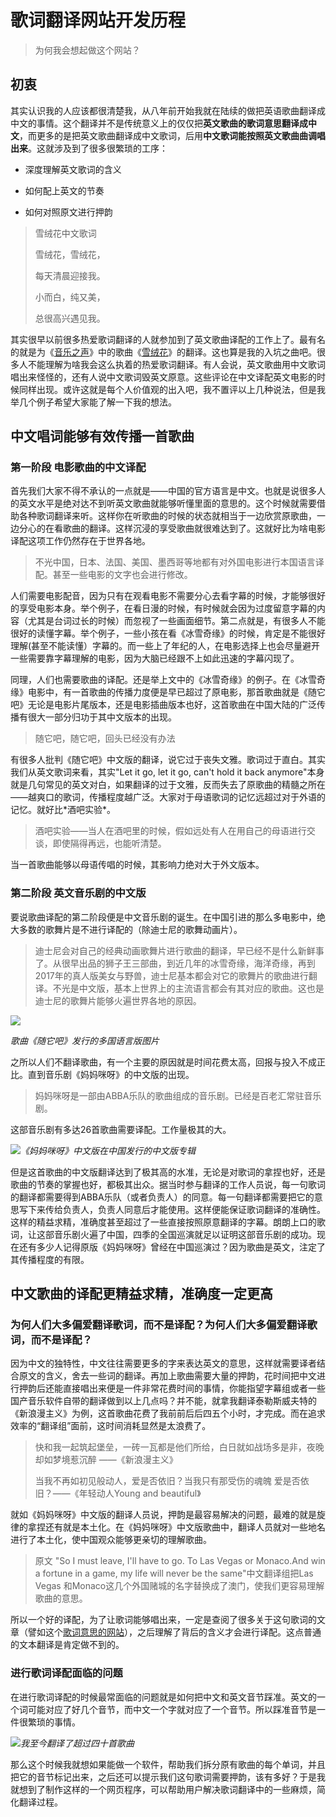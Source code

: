 # 歌词翻译网站开发历程

> 为何我会想起做这个网站？

## 初衷

其实认识我的人应该都很清楚我，从八年前开始我就在陆续的做把英语歌曲翻译成中文的事情。这个翻译并不是传统意义上的仅仅把**英文歌曲的歌词意思翻译成中文**，而更多的是把英文歌曲翻译成中文歌词，后用**中文歌词能按照英文歌曲曲调唱出来**。这就涉及到了很多很繁琐的工序：

* 深度理解英文歌词的含义

* 如何配上英文的节奏

* 如何对照原文进行押韵

> 雪绒花中文歌词
>
> 雪绒花，雪绒花，
>
> 每天清晨迎接我。
>
> 小而白，纯又美，
>
> 总很高兴遇见我。

其实很早以前很多热爱歌词翻译的人就参加到了英文歌曲译配的工作上了。最有名的就是为《[音乐之声](https://en.wikipedia.org/wiki/The_Sound_of_Music)》中的歌曲《[雪绒花](https://en.wikipedia.org/wiki/Edelweiss_%28song%29)》的翻译。这也算是我的入坑之曲吧。很多人不能理解为啥我会这么执着的热爱歌词翻译。有人会说，英文歌曲用中文歌词唱出来怪怪的，还有人说中文歌词毁英文原意。这些评论在中文译配英文电影的时候同样出现。或许这就是每个人价值观的出入吧，我不置评以上几种说法，但是我举几个例子希望大家能了解一下我的想法。

## 中文唱词能够有效传播一首歌曲

### 第一阶段 电影歌曲的中文译配

首先我们大家不得不承认的一点就是——中国的官方语言是中文。也就是说很多人的英文水平是绝对达不到听英文歌曲就能够听懂里面的意思的。这个时候就需要借助各种歌词翻译来听。这样你在听歌曲的时候的状态就相当于一边欣赏原歌曲，一边分心的在看歌曲的翻译。这样沉浸的享受歌曲就很难达到了。这就好比为啥电影译配这项工作仍然存在于世界各地。

> 不光中国，日本、法国、美国、墨西哥等地都有对外国电影进行本国语言译配。甚至一些电影的文字也会进行修改。

人们需要电影配音，因为只有在观看电影不需要分心去看字幕的时候，才能够很好的享受电影本身。举个例子，在看日漫的时候，有时候就会因为过度留意字幕的内容（尤其是台词过长的时候）而忽视了一些画面细节。第二点就是，有很多人不能很好的读懂字幕。举个例子，一些小孩在看《冰雪奇缘》的时候，肯定是不能很好理解\(甚至不能读懂）字幕的。而一些上了年纪的人，在电影选择上也会尽量避开一些需要靠字幕理解的电影，因为大脑已经跟不上如此迅速的字幕闪现了。

同理，人们也需要歌曲的译配。还是举上文中的《冰雪奇缘》的例子。在《冰雪奇缘》电影中，有一首歌曲的传播力度便是早已超过了原电影，那首歌曲就是《随它吧》无论是电影片尾版本，还是电影插曲版本也好，这首歌曲在中国大陆的广泛传播有很大一部分归功于其中文版本的出现。

> 随它吧，随它吧，回头已经没有办法

有很多人批判《随它吧》中文版的翻译，说它过于丧失文雅。歌词过于直白。其实我们从英文歌词来看，其实"Let it go, let it go, can't hold it back anymore"本身就是几句常见的英文对白，如果翻译的过于文雅，反而失去了原歌曲的精髓之所在——越爽口的歌词，传播程度越广泛。大家对于母语歌词的记忆远超过对于外语的记忆。就好比\*酒吧实验\*。

> 酒吧实验——当人在酒吧里的时候，假如远处有人在用自己的母语进行交谈，即使隔得再远，也能听清楚。

当一首歌曲能够以母语传唱的时候，其影响力绝对大于外文版本。

### 第二阶段 英文音乐剧的中文版

要说歌曲译配的第二阶段便是中文音乐剧的诞生。在中国引进的那么多电影中，绝大多数的歌舞片是不进行译配的（除迪士尼的歌舞动画片）。

> 迪士尼会对自己的经典动画歌舞片进行歌曲的翻译，早已经不是什么新鲜事了。从很早出品的狮子王三部曲，到近几年的冰雪奇缘，海洋奇缘，再到2017年的真人版美女与野兽，迪士尼基本都会对它的歌舞片的歌曲进行翻译。不光是中文版，基本上世界上的主流语言都会有其对应的歌曲。这也是迪士尼的歌舞片能够火遍世界各地的原因。

![](/51Nd1X293+L._SS500.jpg)

_歌曲《随它吧》发行的多国语言版图片_

之所以人们不翻译歌曲，有一个主要的原因就是时间花费太高，回报与投入不成正比。直到音乐剧《妈妈咪呀》的中文版的出现。

> 妈妈咪呀是一部由ABBA乐队的歌曲组成的音乐剧。已经是百老汇常驻音乐剧。

这部音乐剧有多达26首歌曲需要译配。工作量极其的大。

![](/assets/Screenshot_20180811-140439.png)_《妈妈咪呀》中文版在中国发行的中文版专辑_

但是这首歌曲的中文版翻译达到了极其高的水准，无论是对歌词的拿捏也好，还是歌曲的节奏的掌握也好，都极其出众。据当时参与翻译的工作人员说，每一句歌词的翻译都需要得到ABBA乐队（或者负责人）的同意。每一句翻译都需要把它的意思写下来传给负责人，负责人同意后才能使用。这样便能保证歌词翻译的准确性。这样的精益求精，准确度甚至超过了一些直接按照原意翻译的字幕。朗朗上口的歌词，让这部音乐剧火遍了中国，四季的全国巡演就足以证明这部音乐剧的成功。现在还有多少人记得原版《妈妈咪呀》曾经在中国巡演过？因为歌曲是英文，注定了其传播程度的有限。

## 中文歌曲的译配更精益求精，准确度一定更高

### 为何人们大多偏爱翻译歌词，而不是译配？为何人们大多偏爱翻译歌词，而不是译配？

因为中文的独特性，中文往往需要更多的字来表达英文的意思，这样就需要译者结合原文的含义，舍去一些词的翻译。再加上歌曲需要大量的押韵，花时间把中文进行押韵后还能直接唱出来便是一件非常花费时间的事情，你能指望字幕组或者一些国产音乐软件自带的翻译做到以上几点吗？并不能，就拿我翻译泰勒斯威夫特的《新浪漫主义》为例，这首歌曲花费了我前前后后四五个小时，才完成。而在追求效率的“翻译组”面前，这时间消耗显然是太浪费了。

> 快和我一起筑起堡垒，一砖一瓦都是他们所给，白日就如战场多是非，夜晚却如梦境惹沉醉 ——《新浪漫主义》
>
> 当我不再如初见般动人，爱是否依旧？当我只有那受伤的魂魄 爱是否依旧？——《年轻动人Young and beautiful》

就如《妈妈咪呀》中文版的翻译人员说，押韵是最容易解决的问题，最难的就是旋律的拿捏还有就是本土化。在《妈妈咪呀》中文版歌曲中，翻译人员就对一些地名进行了本土化，使中国观众能够更亲切的理解歌曲。

> 原文 "So I must leave, I'll have to go. To Las Vegas or Monaco.And win a fortune in a game, my life will never be the same"中文翻译组把Las Vegas 和Monaco这几个外国赌城的名字替换成了澳门，使我们更容易理解歌曲的意思。

所以一个好的译配，为了让歌词能够唱出来，一定是查阅了很多关于这句歌词的文章（譬如这个[歌词意思的网站](https://songmeanings.com/)），之后理解了背后的含义才会进行译配。这点普通的文本翻译是肯定做不到的。

### 进行歌词译配面临的问题

在进行歌词译配的时候最常面临的问题就是如何把中文和英文音节踩准。英文的一个词可能对应了好几个音节，而中文一个字就对应了一个音节。所以踩准音节是一件很繁琐的事情。

![](/assets/IMG_3445.PNG)_我至今翻译了超过四十首歌曲_

那么这个时候我就想如果能做一个软件，帮助我们拆分原有歌曲的每个单词，并且把它的音节标记出来，之后还可以提示我们这句歌词需要押韵，该有多好？于是我就想到了制作这样的一个网页程序，可以帮助用户解决歌词翻译中的一些麻烦，简化翻译过程。


